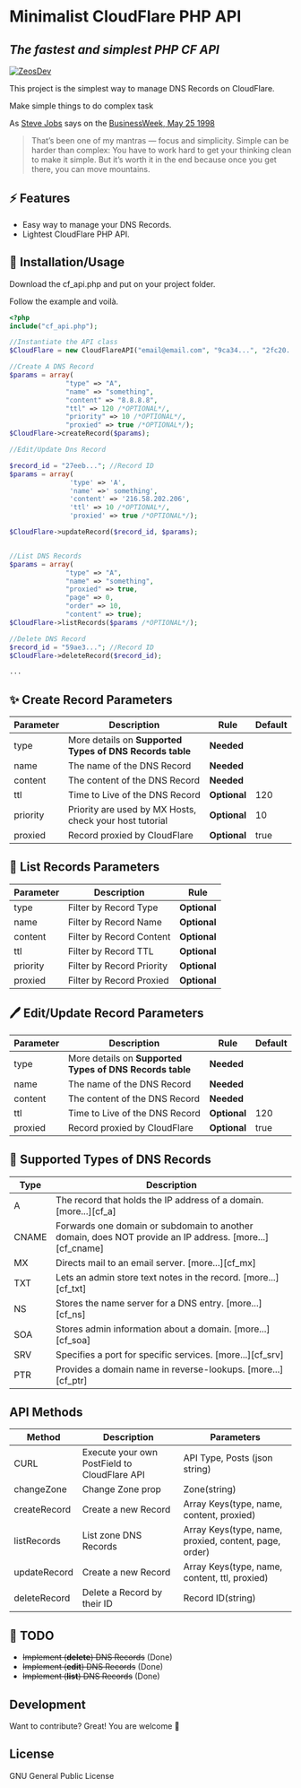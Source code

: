# Minimalist CloudFlare PHP API

## _The fastest and simplest PHP CF API_

[![ZeosDev](https://i.imgur.com/fHbKdRA.png)](https://zeos.dev)

This project is the simplest way to manage DNS Records on CloudFlare.

Make simple things to do complex task

As [Steve Jobs][jobs_wiki] says on the [BusinessWeek, May 25 1998][jobs_quote]

> That’s been one of my mantras — focus and simplicity.
> Simple can be harder than complex:
> You have to work hard to get your thinking clean to make it simple.
> But it’s worth it in the end because once you get there, you can move mountains.

## ⚡ Features

- Easy way to manage your DNS Records.
- Lightest CloudFlare PHP API.

## 🎉 Installation/Usage

Download the cf_api.php and put on your project folder.

Follow the example and voilà.

```php
<?php
include("cf_api.php");

//Instantiate the API class
$CloudFlare = new CloudFlareAPI("email@email.com", "9ca34...", "2fc20...");

//Create A DNS Record
$params = array(
              "type" => "A",
              "name" => "something",
              "content" => "8.8.8.8",
              "ttl" => 120 /*OPTIONAL*/,
              "priority" => 10 /*OPTIONAL*/,
              "proxied" => true /*OPTIONAL*/);
$CloudFlare->createRecord($params);

//Edit/Update Dns Record

$record_id = "27eeb..."; //Record ID
$params = array(
               'type' => 'A',
               'name' =>' something',
               'content' => '216.58.202.206',
               'ttl' => 10 /*OPTIONAL*/,
               'proxied' => true /*OPTIONAL*/);

$CloudFlare->updateRecord($record_id, $params);


//List DNS Records
$params = array(
              "type" => "A",
              "name" => "something",
              "proxied" => true,
              "page" => 0,
              "order" => 10,
              "content" => true);
$CloudFlare->listRecords($params /*OPTIONAL*/);

//Delete DNS Record
$record_id = "59ae3..."; //Record ID
$CloudFlare->deleteRecord($record_id);

...
```

## ✨ Create Record Parameters

| Parameter | Description                                              | Rule         | Default |
| --------- | -------------------------------------------------------- | ------------ | ------- |
| type      | More details on **Supported Types of DNS Records table** | **Needed**   |         |
| name      | The name of the DNS Record                               | **Needed**   |         |
| content   | The content of the DNS Record                            | **Needed**   |         |
| ttl       | Time to Live of the DNS Record                           | **Optional** | 120     |
| priority  | Priority are used by MX Hosts, check your host tutorial  | **Optional** | 10      |
| proxied   | Record proxied by CloudFlare                             | **Optional** | true    |

## 📄 List Records Parameters

| Parameter | Description               | Rule         |
| --------- | ------------------------- | ------------ |
| type      | Filter by Record Type     | **Optional** |
| name      | Filter by Record Name     | **Optional** |
| content   | Filter by Record Content  | **Optional** |
| ttl       | Filter by Record TTL      | **Optional** |
| priority  | Filter by Record Priority | **Optional** |
| proxied   | Filter by Record Proxied  | **Optional** |

## 🖊️ Edit/Update Record Parameters

| Parameter | Description                                              | Rule         | Default |
| --------- | -------------------------------------------------------- | ------------ | ------- |
| type      | More details on **Supported Types of DNS Records table** | **Needed**   |         |
| name      | The name of the DNS Record                               | **Needed**   |         |
| content   | The content of the DNS Record                            | **Needed**   |         |
| ttl       | Time to Live of the DNS Record                           | **Optional** | 120     |
| proxied   | Record proxied by CloudFlare                             | **Optional** | true    |

## 🧐 Supported Types of DNS Records

| Type  | Description                                                                                             |
| ----- | ------------------------------------------------------------------------------------------------------- |
| A     | The record that holds the IP address of a domain. [more...][cf_a]                                       |
| CNAME | Forwards one domain or subdomain to another domain, does NOT provide an IP address. [more...][cf_cname] |
| MX    | Directs mail to an email server. [more...][cf_mx]                                                       |
| TXT   | Lets an admin store text notes in the record. [more...][cf_txt]                                         |
| NS    | Stores the name server for a DNS entry. [more...][cf_ns]                                                |
| SOA   | Stores admin information about a domain. [more...][cf_soa]                                              |
| SRV   | Specifies a port for specific services. [more...][cf_srv]                                               |
| PTR   | Provides a domain name in reverse-lookups. [more...][cf_ptr]                                            |

## API Methods

| Method       | Description                                  | Parameters                                            |
| ------------ | -------------------------------------------- | ----------------------------------------------        |
| CURL         | Execute your own PostField to CloudFlare API | API Type, Posts (json string)                         |
| changeZone   | Change Zone prop                             | Zone(string)                                          |
| createRecord | Create a new Record                          | Array Keys(type, name, content, proxied)              |
| listRecords  | List zone DNS Records                        | Array Keys(type, name, proxied, content, page, order) |
| updateRecord | Create a new Record                          | Array Keys(type, name, content, ttl, proxied)         |
| deleteRecord | Delete a Record by their ID                  | Record ID(string)                                     |


## ️📑️ TODO

- ~~Implement (**delete**) DNS Records️~~ (Done)
- ~~Implement (**edit**) DNS Records~~ (Done)
- ~~Implement (**list**) DNS Records~~ (Done)

## Development

Want to contribute? Great!
You are welcome 🥳

## License

GNU General Public License

[//]: # "These are reference links used in the body of this note and get stripped out when the markdown processor does its job. Thanks SO - http://stackoverflow.com/questions/4823468/store-comments-in-markdown-syntax"
[jobs_wiki]: https://en.wikipedia.org/wiki/Steve_Jobs
[jobs_quote]: https://www.bloomberg.com/news/articles/1998-05-25/steve-jobs-theres-sanity-returning
[curl]: https://en.wikipedia.org/wiki/CURL
